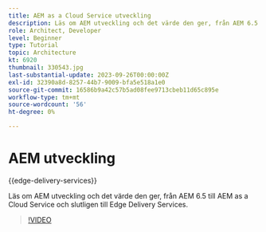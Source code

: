 ```yaml
---
title: AEM as a Cloud Service utveckling
description: Läs om AEM utveckling och det värde den ger, från AEM 6.5 till AEM as a Cloud Service och slutligen till Edge Delivery Services.
role: Architect, Developer
level: Beginner
type: Tutorial
topic: Architecture
kt: 6920
thumbnail: 330543.jpg
last-substantial-update: 2023-09-26T00:00:00Z
exl-id: 32390a8d-8257-44b7-9009-bfa5e518a1e0
source-git-commit: 16586b9a42c57b5ad08fee9713cbeb11d65c895e
workflow-type: tm+mt
source-wordcount: '56'
ht-degree: 0%

---
```


# AEM utveckling

{{edge-delivery-services}}

Läs om AEM utveckling och det värde den ger, från AEM 6.5 till AEM as a Cloud Service och slutligen till Edge Delivery Services.

>[!VIDEO](https://video.tv.adobe.com/v/330543?quality=12&learn=on)
